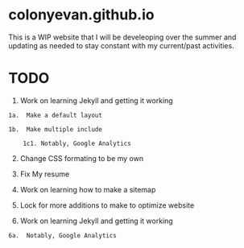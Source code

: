 # colonyevan.github.io

This is a WIP website that I will be develeoping over the summer and updating as needed to stay constant with my current/past activities.

# TODO

1.   Work on learning Jekyll and getting it working

    1a.  Make a default layout
    
    1b.  Make multiple include
    
        1c1. Notably, Google Analytics
        
2.   Change CSS formating to be my own

3.   Fix My resume

4.   Work on learning how to make a sitemap

5.   Lock for more additions to make to optimize website

6.   Work on learning Jekyll and getting it working

    6a.  Notably, Google Analytics